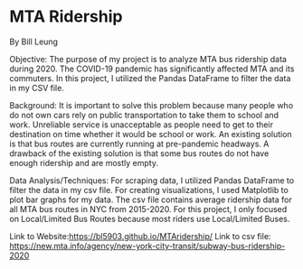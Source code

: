 # MTA Ridership
By Bill Leung

Objective: The purpose of my project is to analyze MTA bus ridership data during 2020. The COVID-19 pandemic has significantly affected MTA and its commuters. In this project, I utilized the Pandas DataFrame to filter the data in my CSV file.

Background: It is important to solve this problem because many people who do not own cars rely on public transportation to take them to school and work. Unreliable service is unacceptable as people need to get to their destination on time whether it would be school or work. An existing solution is that bus routes are currently running at pre-pandemic headways. A drawback of the existing solution is that some bus routes do not have enough ridership and are mostly empty.

Data Analysis/Techniques: For scraping data, I utilized Pandas DataFrame to filter the data in my csv file. For creating visualizations, I used Matplotlib to plot bar graphs for my data. The csv file contains average ridership data for all MTA bus routes in NYC from 2015-2020. For this project, I only focused on Local/Limited Bus Routes because most riders use Local/Limited Buses.

Link to Website:https://bl5903.github.io/MTAridership/
Link to csv file: https://new.mta.info/agency/new-york-city-transit/subway-bus-ridership-2020
